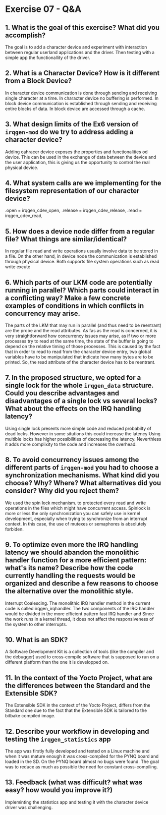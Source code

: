 # Exercise 07 - Q&A

## 1. What is the goal of this exercise? What did you accomplish?

The goal is to add a character device and experiment with interaction between regular userland applications and the driver. Then testing with a simple app the functionallity of the driver.

## 2. What is a Character Device? How is it different from a Block Device?

In character device communication is done through sending and receiving single character at a time. In character device no buffering is performed. 
In block device communication is established through sending and receiving entire blocks of data. In block device are accessed through a cache. 

## 3. What design limits of the Ex6 version of `irqgen-mod` do we try to address adding a character device?

Adding cahracer device exposes the properties and functionalities od device. This can be used in the exchange of data between the device and the user application, 
this is giving us the opportunity to control the real physical device. 

## 4. What system calls are we implementing for the filesystem representation of our character device?

.open = irqgen_cdev_open,
.release = irqgen_cdev_release,
.read = irqgen_cdev_read,

## 5. How does a device node differ from a regular file? What things are similar/identical?

In regular file read and write operations usually involve data to be stored in a file. On the other hand, in device node the communication is established through physical device.
Both supports file system operations such as read write excute

## 6. Which parts of our LKM code are potentially running in parallel? Which parts could interact in a conflicting way? Make a few concrete examples of conditions in which conflicts in concurrency may arise.

The parts of the LKM that may run in parallel (and thus need to be reentrant) are the probe and the read attributes. As fas as the read is concerned, it is very straightforward how concurrency issues may arise, as if two or more processes try to read at the same time, the state of
the buffer is going to depend on the relative timing of those processes. This is caused by the fact that in order to read to read from the character device entry, two global variables have to be manipulated that indicate how many bytes are to be printed. So, the read attribute of 
the character device has to be reentrant.

## 7. In the proposed structure, we opted for a single lock for the whole `irqgen_data` structure. Could you describe advantages and disadvantages of a single lock vs several locks? What about the effects on the IRQ handling latency?

Using single lock presents more simple code and reduced probabilty of dead locks. However in some situtions this could increase the latency
Using multible locks has higher possibilities of decreasing the latency. Neverthless it adds more complixity to the code and increases the overhead.

## 8. To avoid concurrency issues among the different parts of `irqgen-mod` you had to choose a synchronization mechanisms. What kind did you choose? Why? Where? What alternatives did you consider? Why did you reject them?

We used the spin lock mechanism. to protected every read and write operations in the files which might have concurrent access. Spinlock is more or less the only synchronization you can safely use in kernel development, especially when 
trying to synchronize from an interrupt context. In this case, the use of mutexes or semaphores is absolutely forbiden.

## 9. To optimize even more the IRQ handling latency we should abandon the monolithic handler function for a more efficient pattern: what's its name? Describe how the code currently handling the requests would be organized and describe a few reasons to choose the alternative over the monolithic style.

Interrupt Coalescing.
The monolithic IRQ handler method in the current code is called irqgen_irqhandler. The two components of the IRQ handler would be divided in the more efficient pattern fast IRQ handler and Since the work runs in a kernel thread, it does not affect the responsiveness of the system to other interrupts.

## 10. What is an SDK?

A Software Development Kit is a collection of tools (like the compiler and the debugger) used to cross-compile software that is supposed to run on a different platform than the one it is developped on.

## 11. In the context of the Yocto Project, what are the differences between the Standard and the Extensible SDK?

The Extensible SDK in the context of the Yocto Project, differs from the Standard one due to the fact that the Extensible SDK is tailored to the bitbake compiled image.

## 12. Describe your workflow in developing and testing the `irqgen_statistics` app

The app was firstly fully developed and tested on a Linux machine and when it was mature enough it was cross-compiled for the PYNQ board and loaded in the SD. On the PYNQ board almost no bugs were found. The goal was to reduce as much as possible the need for constant cross-compiling.

## 13. Feedback (what was difficult? what was easy? how would you improve it?)

Impleminting the statistics app and testing it with the character device driver was challenging.
